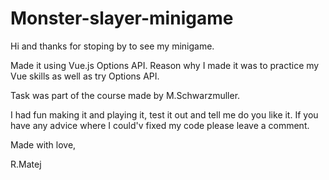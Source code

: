 # Monster-slayer-minigame

Hi and thanks for stoping by to see my minigame. 

Made it using Vue.js Options API. 
Reason why I made it was to practice my Vue skills as well as try Options API.

Task was part of the course made by M.Schwarzmuller. 

I had fun making it and playing it, test it out and tell me do you like it. 
If you have any advice where I could'v fixed my code please leave a comment. 

Made with love,

R.Matej
